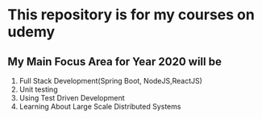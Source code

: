 # This repository is for my courses on udemy

## My Main Focus Area for Year 2020 will be

1. Full Stack Development(Spring Boot, NodeJS,ReactJS)
2. Unit testing
3. Using Test Driven Development
4. Learning About Large Scale Distributed Systems
